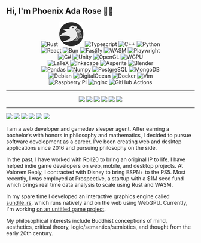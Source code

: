 
## Hi, I'm Phoenix Ada Rose 🙇‍♀️

  <div align="center">
    <img src="https://www.rustacean.net/assets/cuddlyferris.svg" height=64 title="Rust" />
    <img src="https://raw.githubusercontent.com/bevyengine/bevy/refs/heads/main/assets/branding/icon.svg" height=64 title="Bevy"/>
    <img src="https://cdn.jsdelivr.net/gh/devicons/devicon@latest/icons/typescript/typescript-original.svg"  height=64 title="Typescript"/>
    <img src="https://cdn.jsdelivr.net/gh/devicons/devicon@latest/icons/cplusplus/cplusplus-original.svg" height=64 title="C++"/>
    <img src="https://cdn.jsdelivr.net/gh/devicons/devicon@latest/icons/python/python-original.svg" height=64 title="Python"/>
  </div>
  <div align="center">
    <img src="https://cdn.jsdelivr.net/gh/devicons/devicon@latest/icons/react/react-original.svg" height=48 title="React"/>
    <img src="https://cdn.jsdelivr.net/gh/devicons/devicon@latest/icons/bun/bun-original.svg" height=48 title="Bun" />
    <img src="https://cdn.jsdelivr.net/gh/devicons/devicon@latest/icons/fastify/fastify-plain.svg" height=48 title="Fastify"/>
    <img src="https://cdn.jsdelivr.net/gh/devicons/devicon@latest/icons/wasm/wasm-original.svg" height=48 title="WASM"/>
    <img src="https://cdn.jsdelivr.net/gh/devicons/devicon@latest/icons/playwright/playwright-original.svg" height=48 title="Playwright"/>
  </div>
  <div align="center">
    <img src="https://cdn.jsdelivr.net/gh/devicons/devicon@latest/icons/csharp/csharp-plain.svg" height=48 title="C#" />
    <img src="https://cdn.jsdelivr.net/gh/devicons/devicon@latest/icons/unity/unity-plain.svg" height=48 title="Unity"/>
    <img src="https://cdn.jsdelivr.net/gh/devicons/devicon@latest/icons/opengl/opengl-plain.svg" height=48 title="OpenGL" />
    <img src="https://wgpu.rs/logo.min.svg" height=48 title="WGPU" />
  </div>
  <div align="center">
    <img src="https://simpleicons.org/icons/latex.svg" fill="#008080" height=48 title="LaTeX" />
    <img src="https://simpleicons.org/icons/inkscape.svg" height=48 title="Inkscape" />
    <img src="https://simpleicons.org/icons/aseprite.svg" height=48 title="Asperite" />
    <img src="https://cdn.jsdelivr.net/gh/devicons/devicon@latest/icons/blender/blender-original.svg" height=48 title="Blender" />
  </div>
  <div align="center">
    <img src="https://cdn.jsdelivr.net/gh/devicons/devicon@latest/icons/pandas/pandas-original.svg" height=36 title="Pandas" />
    <img src="https://cdn.jsdelivr.net/gh/devicons/devicon@latest/icons/numpy/numpy-plain.svg" height=36 title="Numpy" />
    <img src="https://cdn.jsdelivr.net/gh/devicons/devicon@latest/icons/postgresql/postgresql-plain.svg" height=36 title="PostgreSQL"/>
    <img src="https://cdn.jsdelivr.net/gh/devicons/devicon@latest/icons/mongodb/mongodb-plain-wordmark.svg" height=36 title="MongoDB"/>
  </div>
  <div align="center">
    <img src="https://cdn.jsdelivr.net/gh/devicons/devicon@latest/icons/debian/debian-original.svg" height=36 title="Debian" />
    <img src="https://cdn.jsdelivr.net/gh/devicons/devicon@latest/icons/digitalocean/digitalocean-original.svg" height=36 title="DigitalOcean" />
    <img src="https://cdn.jsdelivr.net/gh/devicons/devicon@latest/icons/docker/docker-plain.svg" height=36 title="Docker" />       
    <img src="https://cdn.jsdelivr.net/gh/devicons/devicon@latest/icons/vim/vim-plain.svg" height=36 title="Vim" />       
  </div>
  <div align="center">
    <img src="https://cdn.jsdelivr.net/gh/devicons/devicon@latest/icons/raspberrypi/raspberrypi-original.svg" height=36 title="Raspberry Pi" />
    <img src="https://cdn.jsdelivr.net/gh/devicons/devicon@latest/icons/nginx/nginx-original.svg" height=36 title="nginx" />
    <img src="https://cdn.jsdelivr.net/gh/devicons/devicon@latest/icons/githubactions/githubactions-original.svg" height=36 title="GitHub Actions" />        
  </div>

---

<div align = "center">
<a href="https://github.com/ada-x64/qproj#gh-dark-mode-only"><img src="https://github-readme-stats.vercel.app/api/pin/?username=ada-x64&repo=qproj&theme=dark#gh-dark-mode-only" align="top" width="33%"></a>
<a href="https://github.com/ada-x64/qproj#gh-light-mode-only"><img src="https://github-readme-stats.vercel.app/api/pin/?username=ada-x64&repo=qproj&theme=light#gh-light-mode-only" align="top" width="33%"></a>
<a href="https://github.com/ada-x64/sundile_rs#gh-dark-mode-only"><img src="https://github-readme-stats.vercel.app/api/pin/?username=ada-x64&repo=sundile_rs&theme=dark#gh-dark-mode-only" align="top" width="33%"></a>
<a href="https://github.com/ada-x64/sundile_rs#gh-light-mode-only"><img src="https://github-readme-stats.vercel.app/api/pin/?username=ada-x64&repo=sundile_rs&theme=light#gh-light-mode-only" align="top" width="33%"></a>
<a href="https://github.com/ada-x64/cubething2#gh-dark-mode-only"><img src="https://github-readme-stats.vercel.app/api/pin/?username=ada-x64&repo=cubething2&theme=dark#gh-dark-mode-only" align="top" width="33%"></a>
<a href="https://github.com/ada-x64/cubething2#gh-light-mode-only"><img src="https://github-readme-stats.vercel.app/api/pin/?username=ada-x64&repo=cubething2&theme=light#gh-light-mode-only" align="top" width="33%"></a>
</div>

---

<a href="https://bksy.app/profile/cubething.dev"><img src="https://img.shields.io/badge/bsky-0285FF?logo=bluesky&logoColor=white"/></a>
<a href="https://cubething.dev/static/media/resume.pdf"><img src="https://img.shields.io/badge/resume-red?logo=docsdotrs" /></a> 
<a href="https://www.linkedin.com/in/ada-mandala/"><img src="https://img.shields.io/badge/linkedin-0a66c2?logo=invision&logoColor=white" /></a> 
<a href="https://cubething.dev/"><img src="https://img.shields.io/badge/web-f59e0b?logo=htmx"/></a>
<a href="mailto:ada@cubething.dev"><img src="https://img.shields.io/badge/open_to_work-white?logo=protonmail"/></a>
<a href="https://en.pronouns.page/are/they&she"><img src="https://pride-badges.pony.workers.dev/static/v1?label=enbyware&labelColor=%23555&stripeWidth=8&stripeColors=FCF434%2CFFFFFF%2C9C59D1%2C2C2C2C"/></a>

I am a web developer and gamedev sleeper agent.
After earning a bachelor’s with honors in philosophy and mathematics, I decided to pursue software development as a career. I've been creating web and desktop applications since 2016 and pursuing philosophy on the side.


In the past, I have worked with Roll20 to bring an original IP to life. I have helped indie game developers on web, mobile, and desktop projects. At Valorem Reply, I contracted with Disney to bring ESPN+ to the PS5. Most recently, I was employed at Prospective, a startup with a $1M seed fund which brings real time data analysis to scale using Rust and WASM.


In my spare time I developed an interactive graphics engine called [sundile_rs](https://github.com/ada-x64/sundile_rs), which runs natively and on the web using WebGPU. Currently, I'm working [on an untitled game project](https://github.com/ada-x64/qproj).

My philosophical interests include Buddhist conceptions of mind, aesthetics, critical theory, logic/semantics/semiotics, and thought from the early 20th century.
